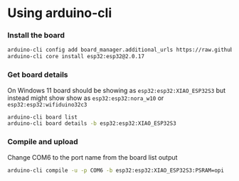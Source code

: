 # Using arduino-cli

### Install the board

```bash
arduino-cli config add board_manager.additional_urls https://raw.githubusercontent.com/espressif/arduino-esp32/gh-pages/package_esp32_index.json
arduino-cli core install esp32:esp32@2.0.17
```

### Get board details

On Windows 11 board should be showing as ```esp32:esp32:XIAO_ESP32S3```
but instead might show show as ```esp32:esp32:nora_w10``` or ```esp32:esp32:wifiduino32c3```

```bash
arduino-cli board list
arduino-cli board details -b esp32:esp32:XIAO_ESP32S3
```

### Compile and upload

Change COM6 to the port name from the board list output

```bash
arduino-cli compile -u -p COM6 -b esp32:esp32:XIAO_ESP32S3:PSRAM=opi
```